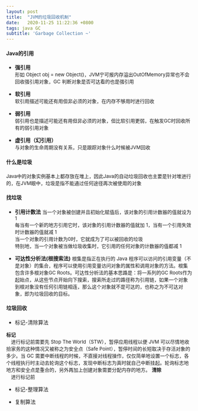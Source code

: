 ```yaml
---
layout: post
title:  "JVM的垃圾回收机制"
date:   2020-11-25 11:22:36 +0800
tags: java GC
subtitle: 'Garbage Collection ~'
---
```


#### Java的引用

- <b>强引用</b><br>
<font size=2>形如 Object obj = new Object()，JVM宁可报内存溢出OutOfMemory异常也不会回收强引用对象，GC 判断对象是否可达看的也是强引用<br></font>

- <b>软引用</b><br>
<font size=2>软引用描述可能还有用但非必须的对象，在内存不够用时进行回收<br></font>

- <b>弱引用</b><br>
<font size=2>弱引用也是描述可能还有用但非必须的对象，但比软引用更弱，在触发GC时回收所有的弱引用对象<br></font>

- <b>虚引用（幻引用）</b><br>
<font size=2>与对象的生命周期没有关系，只是跟踪对象什么时候被JVM回收<br></font>


#### 什么是垃圾

<font size=2>Java中的对象实例基本上都存放在堆上，因此Java的自动垃圾回收也主要是针对堆进行的，在JVM眼中，垃圾是指不能通过任何途径再次被使用的对象</font>

#### 找垃圾

- <b>引用计数法</b>
<font size=2>当一个对象被创建并且初始化赋值后，该对象的引用计数器的值就设为 1<br>每当有一个新的地方引用它时，该对象的引用计数器的值就加 1，当有一个引用失效时计数器的值就减 1<br>当一个对象的引用计数为0时，它就成为了可以被回收的垃圾<br>特别地，当一个对象被当做垃圾收集时，它引用的任何对象的计数器的值都减 1</font>


- <b>可达性分析法(根搜索法)</b>
<font size=2>根集是指正在执行的 Java 程序可以访问的引用变量（不是对象）的集合，程序可以使用引用变量访问对象的属性和调用对象的方法。根集包含许多根对象GC Roots。可达性分析法的基本思路是：将一系列的GC Roots作为起始点，从这些节点开始向下搜索，搜索所走过的路径称为引用链，如果一个对象到根对象没有任何引用链相连，那么这个对象就不是可达的，也称之为不可达对象，即为垃圾回收的目标。</font>

#### 垃圾回收

- 标记-清除算法

<font size=2><b>标记</b><br>&emsp;进行标记前需要先 Stop The World（STW），暂停应用线程以便 JVM 可以尽情地收拾家务的这种情况又被称之为安全点（Safe Point），暂停时间的长短取决于存活对象的多少。当 GC 需要中断线程的时候，不直接对线程操作，仅仅简单地设置一个标志，各个线程执行时主动去轮询这个标志，发现中断标志为真时就自己中断挂起。轮询标志地地方和安全点是重合的，另外再加上创建对象需要分配内存的地方。</font>
<font size=2><b>清除</b><br>&emsp;进行标记前</font>

- 标记-整理算法

<font size=2></font>

- 复制算法

<font size=2></font>
